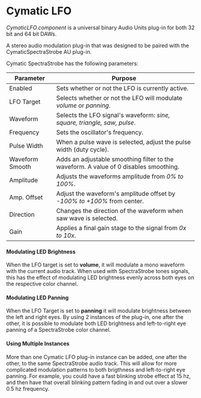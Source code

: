 # Cymatic LFO

*CymaticLFO.component* is a universal binary Audio Units plug-in for both 32 bit and 64 bit DAWs.

A stereo audio modulation plug-in that was designed to be paired with the CymaticSpectraStrobe AU plug-in.

Cymatic SpectraStrobe has the following parameters:

| Parameter | Purpose |
|-----------|---------|
| Enabled | Sets whether or not the LFO is currently active. |
| LFO Target | Selects whether or not the LFO will modulate *volume* or *panning*. |
| Waveform | Selects the LFO signal's waveform: *sine, square, triangle, saw, pulse*. |
| Frequency | Sets the oscillator's frequency. |
| Pulse Width | When a pulse wave is selected, adjust the pulse width (duty cycle). |
| Waveform Smooth | Adds an adjustable smoothing filter to the waveform. A value of 0 disables smoothing. |
| Amplitude | Adjusts the waveforms amplitude from *0% to 100%*. |
| Amp. Offset | Adjust the waveform's amplitude offset by *-100% to +100%* from center. |
| Direction | Changes the direction of the waveform when saw wave is selected. |
| Gain | Applies a final gain stage to the signal from *0x to 10x*. |

#### Modulating LED Brightness
When the LFO target is set to **volume**, it will modulate a mono waveform with the current audio track.
When used with SpectraStrobe tones signals, this has the effect of modulating LED brightness evenly across both eyes
on the respective color channel.

#### Modulating LED Panning
When the LFO Target is set to **panning** it will modulate brightness between the left and right eyes. By using 2
instances of the plug-in, one after the other, it is possible to modulate both LED brightness and left-to-right eye
panning of a SpectraStrobe color channel.

#### Using Multiple Instances

More than one Cymatic LFO plug-in instance can be added, one after the other, to the same SpectraStrobe audio track.
This will allow for more complicated modulation patterns to both brigthness and left-to-right eye panning. For example,
you could have a fast blinking strobe effect at 15 hz, and then have that overall blinking pattern fading in and out
over a slower 0.5 hz frequency.

